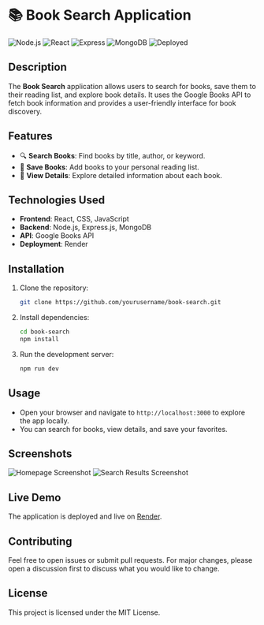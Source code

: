 # 📚 Book Search Application

![Node.js](https://img.shields.io/badge/Node.js-14.x-green) ![React](https://img.shields.io/badge/React-17.x-blue) ![Express](https://img.shields.io/badge/Express-4.x-lightgrey) ![MongoDB](https://img.shields.io/badge/MongoDB-4.x-brightgreen) ![Deployed](https://img.shields.io/badge/Deployed-Render-orange)

## Description
The **Book Search** application allows users to search for books, save them to their reading list, and explore book details. It uses the Google Books API to fetch book information and provides a user-friendly interface for book discovery.

## Features
- 🔍 **Search Books**: Find books by title, author, or keyword.
- 💾 **Save Books**: Add books to your personal reading list.
- 📑 **View Details**: Explore detailed information about each book.

## Technologies Used
- **Frontend**: React, CSS, JavaScript
- **Backend**: Node.js, Express.js, MongoDB
- **API**: Google Books API
- **Deployment**: Render

## Installation

1. Clone the repository:
    ```bash
    git clone https://github.com/yourusername/book-search.git
    ```
2. Install dependencies:
    ```bash
    cd book-search
    npm install
    ```
3. Run the development server:
    ```bash
    npm run dev
    ```

## Usage

- Open your browser and navigate to `http://localhost:3000` to explore the app locally.
- You can search for books, view details, and save your favorites.

## Screenshots

![Homepage Screenshot](link-to-homepage-screenshot)
![Search Results Screenshot](link-to-search-results-screenshot)

## Live Demo

The application is deployed and live on [Render](https://your-app-url-on-render).

## Contributing

Feel free to open issues or submit pull requests. For major changes, please open a discussion first to discuss what you would like to change.

## License

This project is licensed under the MIT License.
